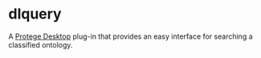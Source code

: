 dlquery
=======

A [Protege Desktop](http://protege.stanford.edu/products.php#desktop-protege) plug-in that provides an easy interface for searching a classified ontology.
